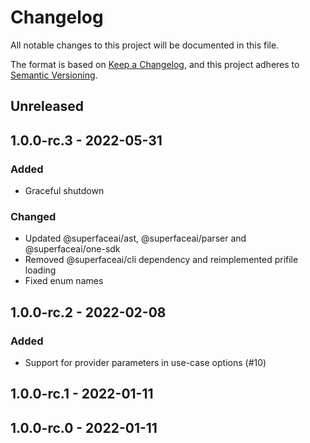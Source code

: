 # Changelog

All notable changes to this project will be documented in this file.

The format is based on [Keep a Changelog](https://keepachangelog.com/en/1.0.0/),
and this project adheres to [Semantic Versioning](https://semver.org/spec/v2.0.0.html).

## Unreleased

## 1.0.0-rc.3 - 2022-05-31
### Added
- Graceful shutdown

### Changed
- Updated @superfaceai/ast, @superfaceai/parser and @superfaceai/one-sdk
- Removed @superfaceai/cli dependency and reimplemented prifile loading
- Fixed enum names

## 1.0.0-rc.2 - 2022-02-08
### Added
- Support for provider parameters in use-case options (#10)

## 1.0.0-rc.1 - 2022-01-11

## 1.0.0-rc.0 - 2022-01-11
